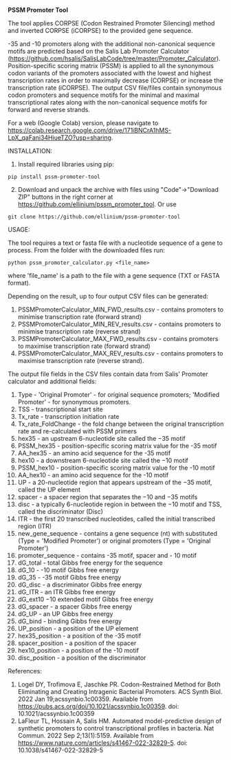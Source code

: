 **PSSM Promoter Tool**

The tool applies CORPSE (Codon Restrained Promoter Silencing) method and inverted CORPSE (iCORPSE) to the provided gene sequence.

-35 and -10 promoters along with the additional non-canonical sequence motifs are predicted based on the Salis Lab Promoter Calculator (https://github.com/hsalis/SalisLabCode/tree/master/Promoter_Calculator).
Position-specific scoring matrix (PSSM) is applied to all the synonymous codon variants of the promoters associated with the lowest and highest transcription rates in order to maximally decrease (CORPSE) or increase the transcription rate (iCORPSE).
The output CSV file/files contain synonymous codon promoters and sequence motifs for the minimal and maximal transcriptional rates along with the non-canonical sequence motifs for forward and reverse strands.

For a web (Google Colab) version, please navigate to https://colab.research.google.com/drive/171iBNCrA1hMS-LpX_qaFani34HiueTZO?usp=sharing.

INSTALLATION:

1. Install required libraries using pip:
```
pip install pssm-promoter-tool
```

2. Download and unpack the archive with files using "Code"->"Download ZIP" buttons in the right corner at https://github.com/ellinium/pssm_promoter_tool. 
Or use
```
git clone https://github.com/ellinium/pssm-promoter-tool
```



USAGE:

The tool requires a text or fasta file with a nucleotide sequence of a gene to process.
From the folder with the downloaded files run:
```
python pssm_promoter_calculator.py <file_name>
```
where 'file_name' is a path to the file with a gene sequence (TXT or FASTA format).

Depending on the result, up to four output CSV files can be generated:
1) PSSMPromoterCalculator_MIN_FWD_results.csv - contains promoters to minimise transcription rate (forward strand)
2) PSSMPromoterCalculator_MIN_REV_results.csv - contains promoters to minimise transcription rate (reverse strand)
3) PSSMPromoterCalculator_MAX_FWD_results.csv - contains promoters to maximise transcription rate (forward strand)
4) PSSMPromoterCalculator_MAX_REV_results.csv - contains promoters to maximise transcription rate (reverse strand).

The output file fields in the CSV files contain data from Salis' Promoter calculator and additional fields:
1) Type - 'Original Promoter' - for original sequence promoters; 'Modified Promoter' - for synonymous promoters. 
2) TSS -  transcriptional start site 
3) Tx_rate - transcription initiation rate 
4) Tx_rate_FoldChange - the fold change between the original transcription rate and re-calculated with PSSM primers 
5) hex35 -  an upstream 6-nucleotide site called the −35 motif 
6) PSSM_hex35 - position-specific scoring matrix value for the -35 motif 
7) AA_hex35 - an amino acid sequence for the -35 motif 
8) hex10 - a downstream 6-nucleotide site called the −10 motif 
9) PSSM_hex10 - position-specific scoring matrix value for the -10 motif 
10) AA_hex10 - an amino acid sequence for the -10 motif 
11) UP - a 20-nucleotide region that appears upstream of the −35 motif, called the UP element 
12) spacer - a spacer region that separates the −10 and −35 motifs 
13) disc - a typically 6-nucleotide region in between the −10 motif and TSS, called the discriminator (Disc)
14) ITR - the first 20 transcribed nucleotides, called the initial transcribed region (ITR)
15) new_gene_sequence - contains a gene sequence (nt) with substituted (Type = 'Modified Promoter') or  original promoters (Type = 'Original Promoter')
16) promoter_sequence - contains -35 motif, spacer and - 10 motif 
17) dG_total - total Gibbs free energy for the sequence 
18) dG_10 - -10 motif Gibbs free energy 
19) dG_35 - -35 motif Gibbs free energy 
20) dG_disc - a discriminator Gibbs free energy 
21) dG_ITR - an ITR Gibbs free energy 
22) dG_ext10 −10 extended motif Gibbs free energy 
23) dG_spacer - a spacer Gibbs free energy 
24) dG_UP - an UP Gibbs free energy 
25) dG_bind - binding Gibbs free energy 
26) UP_position - a position of the UP element 
27) hex35_position - a position of the -35 motif 
28) spacer_position - a position of the spacer 
29) hex10_position - a position of the -10 motif 
30) disc_position - a position of the discriminator

References:

1. Logel DY, Trofimova E, Jaschke PR. Codon-Restrained Method for Both Eliminating and Creating Intragenic Bacterial Promoters. ACS Synth Biol. 2022 Jan 19;acssynbio.1c00359. Available from https://pubs.acs.org/doi/10.1021/acssynbio.1c00359. doi: 10.1021/acssynbio.1c00359
2. LaFleur TL, Hossain A, Salis HM. Automated model-predictive design of synthetic promoters to control transcriptional profiles in bacteria. Nat Commun. 2022 Sep 2;13(1):5159. Available from https://www.nature.com/articles/s41467-022-32829-5. doi: 10.1038/s41467-022-32829-5